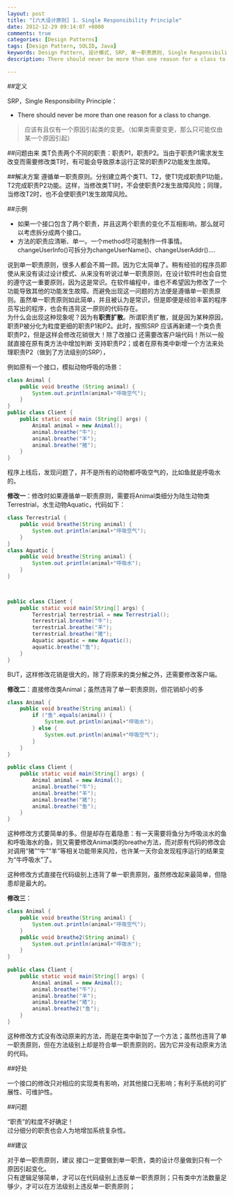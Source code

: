 ```yaml
---
layout: post
title: "[六大设计原则] 1. Single Responsibility Principle"
date: 2012-12-29 09:14:07 +0800
comments: true
categories: [Design Patterns]
tags: [Design Pattern, SOLID, Java] 
keywords: Design Pattern, 设计模式, SRP, 单一职责原则, Single Responsibility Principle, 设计原则
description: There should never be more than one reason for a class to change.  应该有且仅有一个原因引起类的变更。（如果类需要变更，那么只可能仅由某一个原因引起） 

---
```

##定义

SRP，Single Responsibility Principle：  

- There should never be more than one reason for a class to change.  
>应该有且仅有一个原因引起类的变更。（如果类需要变更，那么只可能仅由某一个原因引起）

##问题由来
类T负责两个不同的职责：职责P1，职责P2。当由于职责P1需求发生改变而需要修改类T时，有可能会导致原本运行正常的职责P2功能发生故障。  

##解决方案
遵循单一职责原则。分别建立两个类T1、T2，使T1完成职责P1功能，T2完成职责P2功能。这样，当修改类T1时，不会使职责P2发生故障风险；同理，当修改T2时，也不会使职责P1发生故障风险。     
<!--more-->

##示例

- 如果一个接口包含了两个职责，并且这两个职责的变化不互相影响，那么就可以考虑拆分成两个接口。
- 方法的职责应清晰、单一。一个method尽可能制作一件事情。changeUserInfo()可拆分为changeUserName()、changeUserAddr()....

说到单一职责原则，很多人都会不屑一顾。因为它太简单了。稍有经验的程序员即使从来没有读过设计模式、从来没有听说过单一职责原则，在设计软件时也会自觉的遵守这一重要原则，因为这是常识。在软件编程中，谁也不希望因为修改了一个功能导致其他的功能发生故障。而避免出现这一问题的方法便是遵循单一职责原则。虽然单一职责原则如此简单，并且被认为是常识，但是即便是经验丰富的程序员写出的程序，也会有违背这一原则的代码存在。    
为什么会出现这种现象呢？因为有**职责扩散**。所谓职责扩散，就是因为某种原因，职责P被分化为粒度更细的职责P1和P2。此时，按照SRP 应该再新建一个类负责职责P2，但是这样会修改花销很大！除了改接口 还需要改客户端代码！所以一般就直接在原有类方法中增加判断 支持职责P2；或者在原有类中新增一个方法来处理职责P2（做到了方法级别的SRP），

例如原有一个接口，模拟动物呼吸的场景：  
``` java
class Animal {    
    public void breathe (String animal) {    
        System.out.println(animal+"呼吸空气");    
    }    
}    
public class Client {    
    public static void main (String[] args) {    
        Animal animal = new Animal();    
        animal.breathe("牛");    
        animal.breathe("羊");    
        animal.breathe("猪");    
    }    
}
```

程序上线后，发现问题了，并不是所有的动物都呼吸空气的，比如鱼就是呼吸水的。

**修改一**：修改时如果遵循单一职责原则，需要将Animal类细分为陆生动物类Terrestrial，水生动物Aquatic，代码如下：  
``` java
class Terrestrial {    
    public void breathe(String animal) {    
        System.out.println(animal+"呼吸空气");    
    }    
}    
class Aquatic {    
    public void breathe(String animal) {    
        System.out.println(animal+"呼吸水");    
    }    
}    
    


public class Client {    
    public static void main(String[] args) {    
        Terrestrial terrestrial = new Terrestrial();    
        terrestrial.breathe("牛");    
        terrestrial.breathe("羊");    
        terrestrial.breathe("猪");          
        Aquatic aquatic = new Aquatic();    
        aquatic.breathe("鱼");    
    }    
}   
```   

BUT，这样修改花销是很大的，除了将原来的类分解之外，还需要修改客户端。

**修改二**：直接修改类Animal；虽然违背了单一职责原则，但花销却小的多  
``` java
class Animal {    
    public void breathe(String animal) {    
        if ("鱼".equals(animal)) {    
            System.out.println(animal+"呼吸水");    
        } else {    
            System.out.println(animal+"呼吸空气");    
        }    
    }    
}    
    
public class Client {    
    public static void main(String[] args) {    
        Animal animal = new Animal();    
        animal.breathe("牛");    
        animal.breathe("羊");    
        animal.breathe("猪");    
        animal.breathe("鱼");    
    }    
}  
```  

这种修改方式要简单的多。但是却存在着隐患：有一天需要将鱼分为呼吸淡水的鱼和呼吸海水的鱼，则又需要修改Animal类的breathe方法，而对原有代码的修改会对调用“猪”“牛”“羊”等相关功能带来风险，也许某一天你会发现程序运行的结果变为“牛呼吸水”了。

这种修改方式直接在代码级别上违背了单一职责原则，虽然修改起来最简单，但隐患却是最大的。

**修改三**：  
``` java
class Animal {    
    public void breathe(String animal) {    
        System.out.println(animal+"呼吸空气");    
    }       
    public void breathe2(String animal) {    
        System.out.println(animal+"呼吸水");    
    }    
}    
    
public class Client {    
    public static void main(String[] args) {    
        Animal animal = new Animal();    
        animal.breathe("牛");    
        animal.breathe("羊");    
        animal.breathe("猪");    
        animal.breathe2("鱼");    
    }    
} 
```   

这种修改方式没有改动原来的方法，而是在类中新加了一个方法；虽然也违背了单一职责原则，但在方法级别上却是符合单一职责原则的，因为它并没有动原来方法的代码。

##好处

一个接口的修改只对相应的实现类有影响，对其他接口无影响；有利于系统的可扩展性、可维护性。

##问题

“职责”的粒度不好确定！  
过分细分的职责也会人为地增加系统复杂性。

##建议

对于单一职责原则，建议 接口一定要做到单一职责，类的设计尽量做到只有一个原因引起变化。  
只有逻辑足够简单，才可以在代码级别上违反单一职责原则；只有类中方法数量足够少，才可以在方法级别上违反单一职责原则；
